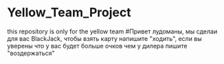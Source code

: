 # Yellow_Team_Project
this repository is only for the yellow team
#Привет лудоманы, мы сделаи для вас BlackJack, чтобы взять карту напишите "ходить", если вы уверены что у вас будет больше очков чем у дилера пишите "воздержаться"